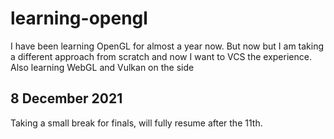 # learning-opengl
I have been learning OpenGL for almost a year now. But now but I am taking a different approach from scratch and now I want to VCS the experience. Also learning WebGL and Vulkan on the side

## 8 December 2021
Taking a small break for finals, will fully resume after the 11th.

